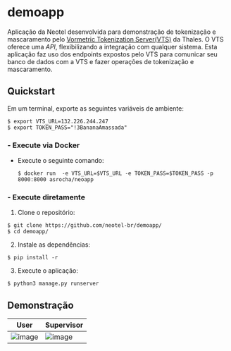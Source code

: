 # demoapp

Aplicação da Neotel desenvolvida para demonstração de tokenização e mascaramento pelo [Vormetric Tokenization Server(VTS)](https://cpl.thalesgroup.com/encryption/tokenization) da Thales. O VTS oferece uma *API*, flexibilizando a integração com qualquer sistema. Esta aplicação faz uso dos endpoints expostos pelo VTS para comunicar seu banco de dados com a VTS e fazer operações de tokenização e mascaramento.

## Quickstart

Em um terminal, exporte as seguintes variáveis de ambiente: 
  ```console
  $ export VTS_URL=132.226.244.247
  $ export TOKEN_PASS="!3BananaAmassada"
  ```

### - Execute via Docker

* Execute o seguinte comando:
  ```console
  $ docker run  -e VTS_URL=$VTS_URL -e TOKEN_PASS=$TOKEN_PASS -p 8000:8000 asrocha/neoapp
  ```

### - Execute diretamente
1. Clone o repositório:
  ```console
  $ git clone https://github.com/neotel-br/demoapp/
  $ cd demoapp/
  ```
2. Instale as dependências: 
  ```console
  $ pip install -r
  ```
3. Execute o aplicação:
  ```console 
  $ python3 manage.py runserver
  ```
## Demonstração

| User | Supervisor  |
|------|-------------|
| ![image](https://user-images.githubusercontent.com/17788851/131561697-cc388a4c-9a71-48c5-ac3b-4fcd85aa4271.png) | ![image](https://user-images.githubusercontent.com/17788851/131562172-69838f4c-b9fa-4a97-b2f6-cc9b4130576c.png) | 
